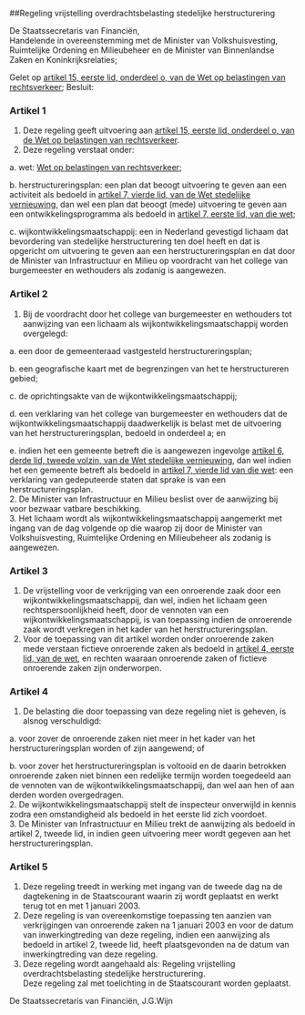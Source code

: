 <meta http-equiv='Content-Type' content='text/html; charset=utf-8' />

##Regeling vrijstelling overdrachtsbelasting stedelijke herstructurering

De Staatssecretaris van Financiën,  
Handelende in overeenstemming met de Minister van Volkshuisvesting, Ruimtelijke Ordening en Milieubeheer en de Minister van Binnenlandse Zaken en Koninkrijksrelaties;

Gelet op [artikel 15, eerste lid, onderdeel o, van de Wet op belastingen van rechtsverkeer](../../../../../../../wet/wet/op/belastingen/van/rechtsverkeer/BWBR0002740/README.md);
Besluit:    

### Artikel  1  

1.  Deze regeling geeft uitvoering aan [artikel 15, eerste lid, onderdeel o, van de Wet op belastingen van rechtsverkeer](../../../../../../../wet/wet/op/belastingen/van/rechtsverkeer/BWBR0002740/README.md).   
2.  Deze regeling verstaat onder: 

a. wet: [Wet op belastingen van rechtsverkeer](../../../../../../../wet/wet/op/belastingen/van/rechtsverkeer/BWBR0002740/README.md);  

b. herstructureringsplan: een plan dat beoogt uitvoering te geven aan een activiteit als bedoeld in [artikel 7, vierde lid, van de Wet stedelijke vernieuwing](../../../../../../../wet/wet/stedelijke/vernieuwing/BWBR0011788/README.md), dan wel een plan dat beoogt (mede) uitvoering te geven aan een ontwikkelingsprogramma als bedoeld in [artikel 7, eerste lid, van die wet](../../../../../../../wet/wet/stedelijke/vernieuwing/BWBR0011788/README.md);  

c. wijkontwikkelingsmaatschappij: een in Nederland gevestigd lichaam dat bevordering van stedelijke herstructurering ten doel heeft en dat is opgericht om uitvoering te geven aan een herstructureringsplan en dat door de Minister van Infrastructuur en Milieu op voordracht van het college van burgemeester en wethouders als zodanig is aangewezen.     

### Artikel  2  

1.  Bij de voordracht door het college van burgemeester en wethouders tot aanwijzing van een lichaam als wijkontwikkelingsmaatschappij worden overgelegd: 

a. een door de gemeenteraad vastgesteld herstructureringsplan;  

b. een geografische kaart met de begrenzingen van het te herstructureren gebied;  

c. de oprichtingsakte van de wijkontwikkelingsmaatschappij;  

d. een verklaring van het college van burgemeester en wethouders dat de wijkontwikkelingsmaatschappij daadwerkelijk is belast met de uitvoering van het herstructureringsplan, bedoeld in onderdeel a; en  

e. indien het een gemeente betreft die is aangewezen ingevolge [artikel 6, derde lid, tweede volzin, van de Wet stedelijke vernieuwing](../../../../../../../wet/wet/stedelijke/vernieuwing/BWBR0011788/README.md), dan wel indien het een gemeente betreft als bedoeld in [artikel 7, vierde lid van die wet](../../../../../../../wet/wet/stedelijke/vernieuwing/BWBR0011788/README.md): een verklaring van gedeputeerde staten dat sprake is van een herstructureringsplan.     
2.  De Minister van Infrastructuur en Milieu beslist over de aanwijzing bij voor bezwaar vatbare beschikking.   
3.  Het lichaam wordt als wijkontwikkelingsmaatschappij aangemerkt met ingang van de dag volgende op die waarop zij door de Minister van Volkshuisvesting, Ruimtelijke Ordening en Milieubeheer als zodanig is aangewezen.   

### Artikel  3  

1.  De vrijstelling voor de verkrijging van een onroerende zaak door een wijkontwikkelingsmaatschappij, dan wel, indien het lichaam geen rechtspersoonlijkheid heeft, door de vennoten van een wijkontwikkelingsmaatschappij, is van toepassing indien de onroerende zaak wordt verkregen in het kader van het herstructureringsplan.   
2.  Voor de toepassing van dit artikel worden onder onroerende zaken mede verstaan fictieve onroerende zaken als bedoeld in [artikel 4, eerste lid, van de wet](../../../../../../../wet/wet/op/belastingen/van/rechtsverkeer/BWBR0002740/README.md), en rechten waaraan onroerende zaken of fictieve onroerende zaken zijn onderworpen.   

### Artikel  4  

1.  De belasting die door toepassing van deze regeling niet is geheven, is alsnog verschuldigd: 

a. voor zover de onroerende zaken niet meer in het kader van het herstructureringsplan worden of zijn aangewend; of  

b. voor zover het herstructureringsplan is voltooid en de daarin betrokken onroerende zaken niet binnen een redelijke termijn worden toegedeeld aan de vennoten van de wijkontwikkelingsmaatschappij, dan wel aan hen of aan derden worden overgedragen.     
2.  De wijkontwikkelingsmaatschappij stelt de inspecteur onverwijld in kennis zodra een omstandigheid als bedoeld in het eerste lid zich voordoet.   
3.  De Minister van Infrastructuur en Milieu trekt de aanwijzing als bedoeld in artikel 2, tweede lid, in indien geen uitvoering meer wordt gegeven aan het herstructureringsplan.   

### Artikel  5  

1.  Deze regeling treedt in werking met ingang van de tweede dag na de dagtekening in de Staatscourant waarin zij wordt geplaatst en werkt terug tot en met 1 januari 2003.   
2.  Deze regeling is van overeenkomstige toepassing ten aanzien van verkrijgingen van onroerende zaken na 1 januari 2003 en voor de datum van inwerkingtreding van deze regeling, indien een aanwijzing als bedoeld in artikel 2, tweede lid, heeft plaatsgevonden na de datum van inwerkingtreding van deze regeling.   
3.  Deze regeling wordt aangehaald als: Regeling vrijstelling overdrachtsbelasting stedelijke herstructurering.   
Deze regeling zal met toelichting in de Staatscourant worden geplaatst.   

De 
Staatssecretaris van Financiën, 
J.G.Wijn    
